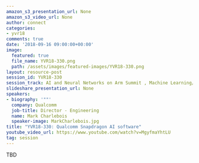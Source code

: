 ```yaml
---
amazon_s3_presentation_url: None
amazon_s3_video_url: None
author: connect
categories:
- yvr18
comments: true
date: '2018-09-16 09:00:00+00:00'
image:
  featured: true
  file_name: YVR18-330.png
  path: /assets/images/featured-images/YVR18-330.png
layout: resource-post
session_id: YVR18-330
session_track: AI and Neural Networks on Arm Summit , Machine Learning/AI
slideshare_presentation_url: None
speakers:
- biography: '""'
  company: Qualcomm
  job-title: Director - Engineering
  name: Mark Charlebois
  speaker-image: MarkCharlebois.jpg
title: "YVR18-330: Qualcomm Snapdragon AI software"
youtube_video_url: https://www.youtube.com/watch?v=MgyfmaYhtLU
tag: session
---
```


TBD

